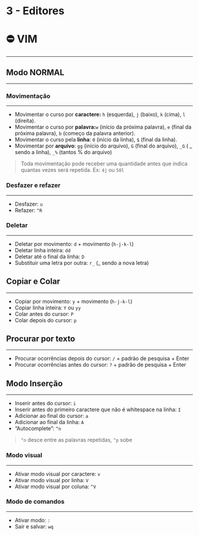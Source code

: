 # 3 - Editores

# ⛔ VIM

---

## Modo NORMAL

---

### Movimentação

---

- Movimentar o curso por **caractere:** `h` (esquerda), `j` (baixo), `k` (cima), `l` (direita).
- Movimentar o curso por **palavra:**`w` (início da próxima palavra), `e` (final da próxima palavra), `b` (começo da palavra anterior).
- Movimentar o curso pela **linha**: `0` (início da linha), `$` (final da linha).
- Movimentar por **arquivo**: `gg` (início do arquivo), `G` (final do arquivo), `_G` ( _ sendo a linha), `_%` (tantos % do arquivo)

> Toda movimentação pode receber uma quantidade antes que indica quantas vezes será repetida. Ex: `4j` ou `50l`
> 

### Desfazer e refazer

---

- Desfazer: `u`
- Refazer: `^R`

### Deletar

---

- Deletar por movimento: `d` + movimento (`h-j-k-l`)
- Deletar linha inteira: `dd`
- Deletar até o final da linha: `D`
- Substituir uma letra por outra: `r_` (_ sendo a nova letra)

## **Copiar e Colar**

---

- Copiar por movimento: `y` + movimento (`h-j-k-l`)
- Copiar linha inteira: `Y` ou `yy`
- Colar antes do cursor: `P`
- Colar depois do cursor: `p`

## **Procurar por texto**

---

- Procurar ocorrências depois do cursor: `/` + padrão de pesquisa + Enter
- Procurar ocorrências antes do cursor: `?` + padrão de pesquisa + Enter

## Modo Inserção

---

- Inserir antes do cursor: `i`
- Inserir antes do primeiro caractere que não é whitespace na linha: `I`
- Adicionar ao final do cursor: `a`
- Adicionar ao final da linha: `A`
- “Autocomplete”: `^n`

> `^n` desce entre as palavras repetidas, `^p` sobe
> 

### ****Modo visual****

---

- Ativar modo visual por caractere: `v`
- Ativar modo visual por linha: `V`
- Ativar modo visual por coluna: `^V`

### ****Modo de comandos****

---

- Ativar modo: `:`
- Sair e salvar: `wq`

